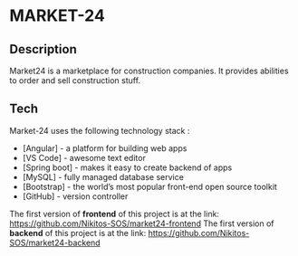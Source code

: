 # MARKET-24

## Description 
Market24 is a marketplace for construction companies. It provides abilities to order and sell construction stuff.

## Tech

Market-24 uses the following technology stack :

- [Angular] - a platform for building web apps
- [VS Code] - awesome text editor
- [Spring boot] - makes it easy to create backend of apps
- [MySQL] - fully managed database service
- [Bootstrap] - the world’s most popular front-end open source toolkit
- [GitHub] - version controller

The first version of **frontend** of this project is at the link: https://github.com/Nikitos-SOS/market24-frontend
The first version of **backend** of this project is at the link: https://github.com/Nikitos-SOS/market24-backend
